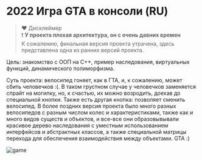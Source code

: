 # 2022 Игра GTA в консоли (RU)

> ❤️ Дисклеймер  
❗ **У проекта плохая архитектура, он с очень давних времен**  
К сожалению, финальная версия проекта утрачена, здесь представлена одна из ранних версий проекта.

Цель: знакомство с ООП на C++, пример наследования, виртуальных функций, динамического полиморфизма. 

Суть проекта: велосипед гоняет, как в ГТА, и, к сожалению, может сбить человечков :(. В таком грустном случае у человечков заменяется спрайт на могилку, но, к счастью, их можно возродить, доехав до специальной кнопки. Также есть другая кнопка: позволяет сменить велосипед. В более поздних версия проекта было много разных велосипедов с разным числом колес и характеристиками, также как и много видов существ и объектов, и все-все они образовывывали красивое дерево наследования с уместным использованием интерфейсов и абстрактных классов, а также специальной матрицы перехода для обеспечения взаимодействия между объектами. GTA :)

![game](https://github.com/vitbogit/unversity-cpp-gta-in-console/assets/61887732/efe44080-9079-46f8-a088-b083701eb722)
